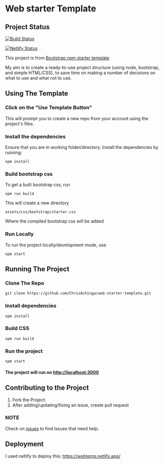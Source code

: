 # Web starter Template

## Project Status

[![Build Status](https://travis-ci.com/ChrisAchinga/js-environment.svg?branch=master)](https://travis-ci.com/ChrisAchinga/js-environment)

[![Netlify Status](https://api.netlify.com/api/v1/badges/6c7c6fe1-ff2c-4284-a90c-8a5b4c670622/deploy-status)](https://app.netlify.com/sites/webtemp/deploys)

This project is from [Bootstrap npm starter template](https://github.com/twbs/bootstrap-npm-starter)

My aim is to create a ready-to-use project structure (using node, bootstrap, and simple HTML/CSS), to save time on making a number of decisions on what to use and what not to use.

## Using The Template

### Click on the "Use Template Button"

This will prompt you to create a new repo from your account using the project's files.

### Install the dependencies

Ensure that you are in working folder/directory. Install the dependencies by running:

```node
npm install
```

### Build bootstrap css

To get a built bootstrap css, run

```node
npm run build
```

This will create a new directory

```shell
assets/css/bootstrap/starter.css
```

Where the compiled bootstrap css will be added

### Run Locally

To run the project locally/development mode, use

```node
npm start
```

## Running The Project

### Clone The Repo

```git
git clone https://github.com/ChrisAchinga/web-starter-template.git
```

### Install dependencies

```node
npm install
```

### Build CSS

```node
npm run build
```

### Run the project

```node
npm start
```

#### The project will run on <http://localhost:3000>

## Contributing to the Project

1. Fork the Project.
2. After adding/updating/fixing an issue, create pull request

### NOTE

Check on [issues](https://github.com/ChrisAchinga/web-starter-template/issues) to find issues that need help.

## Deployment

I used netlify to deploy this: <https://webtemp.netlify.app/>
